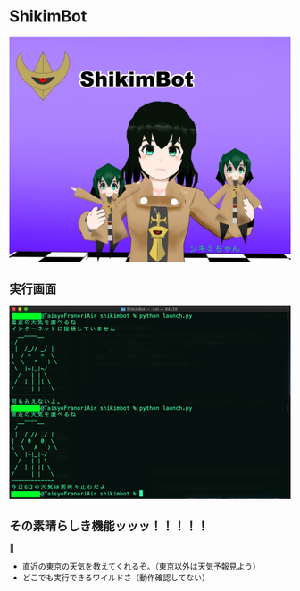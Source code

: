 # ShikimBot
![シキミ](https://github.com/TaisyoFranoria/ShikimWeather/blob/master/gitimg/EYJSw81U0AA_FIw.jpg?raw=true)
## 実行画面
![実行画面](https://github.com/TaisyoFranoria/ShikimWeather/blob/master/gitimg/image0.jpg?raw=true)
## その素晴らしき機能ッッッ！！！！！

* 直近の東京の天気を教えてくれるぞ。（東京以外は天気予報見よう）
* どこでも実行できるワイルドさ（動作確認してない） 